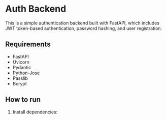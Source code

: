# Auth Backend

This is a simple authentication backend built with FastAPI, which includes JWT token-based authentication, password hashing, and user registration.

## Requirements

- FastAPI
- Uvicorn
- Pydantic
- Python-Jose
- Passlib
- Bcrypt

## How to run

1. Install dependencies:
